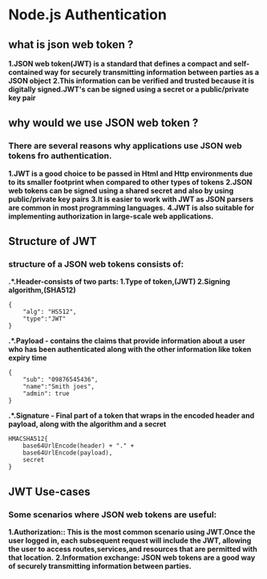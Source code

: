# Node.js Authentication

## what is json web token ?

**1.JSON web token(JWT) is a standard that defines a compact and self-contained way for securely transmitting information between parties as a JSON object**
**2.This information can be verified and trusted because it is digitally signed.JWT's can be signed using a secret or a public/private key pair**

## why would we use JSON web token ?
### There are several reasons why applications use JSON web tokens fro authentication.
**1.JWT is a good choice to be passed in Html and Http environments due to its smaller footprint when compared to other types of tokens**
**2.JSON web tokens can be signed using a shared secret and also by using public/private key pairs**
**3.It is easier to work with JWT as JSON parsers are common in most programming languages.**
**4.JWT is also suitable for implementing authorization in large-scale web applications.**

## Structure of JWT

### structure of a JSON web tokens consists of:
**.*.Header-consists of two parts: 1.Type of token,(JWT) 2.Signing algorithm,(SHA512)**
```Example
{
    "alg": "HS512",
    "type":"JWT"
}
```
**.*.Payload - contains the claims that provide information about a user who has been authenticated along with the other information like token expiry time**
```Example
{
    "sub": "09876545436",
    "name":"Smith joes",
    "admin": true
}
```
**.*.Signature - Final part of a token that wraps in the encoded header and payload, along with the algorithm and a secret**
```Example
HMACSHA512{
    base64UrlEncode(header) + "." +
    base64UrlEncode(payload),
    secret
}
```

## JWT Use-cases

### Some scenarios where JSON web tokens are useful:

**1.Authorization:: This is the most common scenario using JWT.Once the user logged in, each subsequent request will include the JWT, allowing the user to access routes,services,and resources that are permitted with that location.**
**2.Information exchange: JSON web  tokens are a good way of securely transmitting information between parties.**